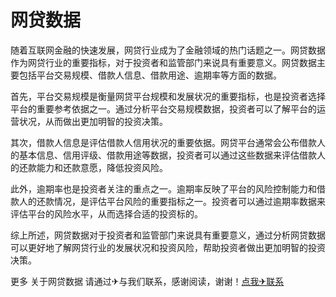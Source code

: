 # 网贷数据

随着互联网金融的快速发展，网贷行业成为了金融领域的热门话题之一。网贷数据作为网贷行业的重要指标，对于投资者和监管部门来说具有重要意义。网贷数据主要包括平台交易规模、借款人信息、借款用途、逾期率等方面的数据。

首先，平台交易规模是衡量网贷平台规模和发展状况的重要指标，也是投资者选择平台的重要参考依据之一。通过分析平台交易规模数据，投资者可以了解平台的运营状况，从而做出更加明智的投资决策。

其次，借款人信息是评估借款人信用状况的重要依据。网贷平台通常会公布借款人的基本信息、信用评级、借款用途等数据，投资者可以通过这些数据来评估借款人的还款能力和还款意愿，降低投资风险。

此外，逾期率也是投资者关注的重点之一。逾期率反映了平台的风险控制能力和借款人的还款情况，是评估平台风险的重要指标之一。投资者可以通过逾期率数据来评估平台的风险水平，从而选择合适的投资标的。

综上所述，网贷数据对于投资者和监管部门来说具有重要意义，通过分析网贷数据可以更好地了解网贷行业的发展状况和投资风险，帮助投资者做出更加明智的投资决策。

更多 关于网贷数据 请通过✈与我们联系，感谢阅读，谢谢！[点我✈联系](https://ads.k02.cc)